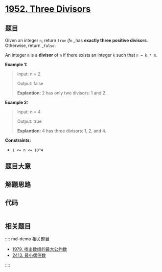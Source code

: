 # [1952. Three Divisors](https://leetcode.com/problems/three-divisors/)

## 题目

Given an integer `n`, return `true` _if_`n` _has **exactly three positive
divisors**. Otherwise, return _`false`.

An integer `m` is a **divisor** of `n` if there exists an integer `k` such
that `n = k * m`.

**Example 1:**

> Input: n = 2
>
> Output: false
>
> **Explantion:** 2 has only two divisors: 1 and 2.

**Example 2:**

> Input: n = 4
>
> Output: true
>
> **Explantion:** 4 has three divisors: 1, 2, and 4.

**Constraints:**

- `1 <= n <= 10^4`

## 题目大意

## 解题思路

## 代码

```javascript

```

## 相关题目

:::: md-demo 相关题目

- [1979. 找出数组的最大公约数](https://leetcode.com/problems/find-greatest-common-divisor-of-array)
- [2413. 最小偶倍数](https://leetcode.com/problems/smallest-even-multiple)

::::
